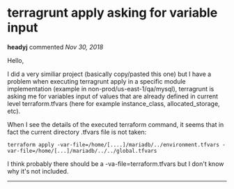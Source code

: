 # terragrunt apply asking for variable input

**headyj** commented *Nov 30, 2018*

Hello,

I did a very similiar project (basically copy/pasted this one) but I have a problem when executing terragrunt apply in a specific module implementation (example in non-prod/us-east-1/qa/mysql), terragrunt is asking me for variables input of values that are already defined in current level terraform.tfvars (here for example instance_class, allocated_storage, etc).

When I see the details of the executed terraform command, it seems that in fact the current directory .tfvars file is not taken:

`terraform apply -var-file=/home/[....]/mariadb/../environment.tfvars -var-file=/home/[...]/mariadb/../../global.tfvars`

I think probably there should be a -va-file=terraform.tfvars but I don't know why it's not included.
<br />
***


